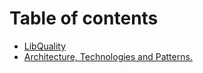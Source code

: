 # Table of contents

* [LibQuality](README.md)
* [Architecture, Technologies and Patterns.](architecture-technologies-and-patterns..md)

